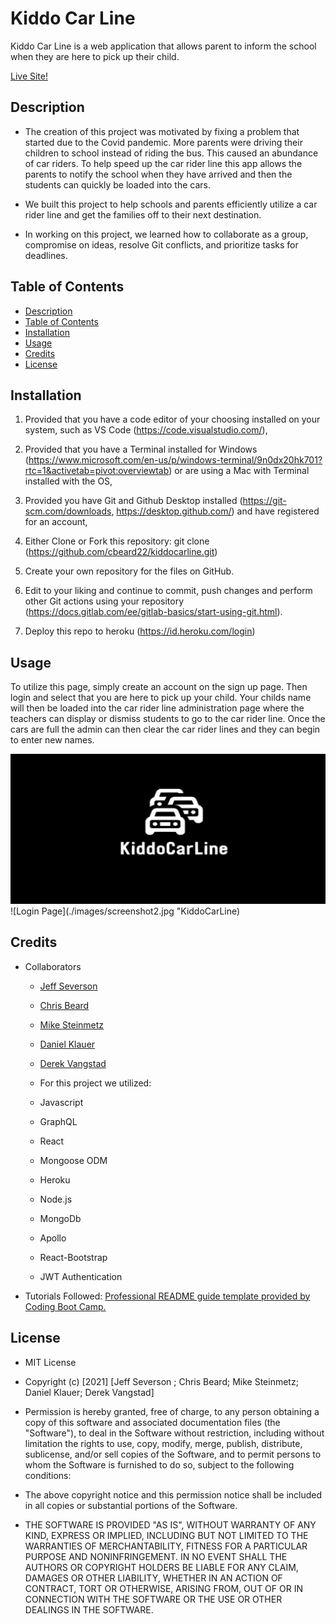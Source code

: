 # Kiddo Car Line

Kiddo Car Line is a web application that allows parent to inform the school when they are here to pick up their child. 

[Live Site!]()

## Description

- The creation of this project was motivated by fixing a problem that started due to the Covid pandemic. More parents were driving their children to school instead of riding the bus.  This caused an abundance of car riders. To help speed up the car rider line this app allows the parents to notify the school when they have arrived and then the students can quickly be loaded into the cars.

- We built this project to help schools and parents efficiently utilize a car rider line and get the families off to their next destination.

- In working on this project, we learned how to collaborate as a group, compromise on ideas, resolve Git conflicts, and prioritize tasks for deadlines.

## Table of Contents
  - [Description](#description)
  - [Table of Contents](#table-of-contents)
  - [Installation](#installation)
  - [Usage](#usage)
  - [Credits](#credits)
  - [License](#license)

## Installation

1. Provided that you have a code editor of your choosing installed on your system, such as VS Code (https://code.visualstudio.com/),

2. Provided that you have a Terminal installed for Windows (https://www.microsoft.com/en-us/p/windows-terminal/9n0dx20hk701?rtc=1&activetab=pivot:overviewtab) or are using a Mac with Terminal installed with the OS,

3. Provided you have Git and Github Desktop installed (https://git-scm.com/downloads, https://desktop.github.com/) and have registered for an account,

4. Either Clone or Fork this repository: git clone (https://github.com/cbeard22/kiddocarline.git)

5. Create your own repository for the files on GitHub.

6. Edit to your liking and continue to commit, push changes and perform other Git actions using your repository (https://docs.gitlab.com/ee/gitlab-basics/start-using-git.html).

7. Deploy this repo to heroku (https://id.heroku.com/login)

## Usage
To utilize this page, simply create an account on the sign up page. Then login and select that you are here to pick up your child. Your childs name will then be loaded into the car rider line administration page where the teachers can display or dismiss students to go to the car rider line. Once the cars are full the admin can then clear the car rider lines and they can begin to enter new names. 

![Home Screen](./images/screenshot1.jpg "KiddoCarLine")
![Login Page](./images/screenshot2.jpg "KiddoCarLine)

## Credits
- Collaborators
  - [Jeff Severson](https://github.com/jeffseverson2001)
  - [Chris Beard](https://github.com/cbeard22)
  - [Mike Steinmetz](https://github.com/mgsteinmetz)
  - [Daniel Klauer](https://github.com/danielkl12)
  - [Derek Vangstad](https://github.com/Dvangstad)

  - For this project we utilized:
  - Javascript
  - GraphQL
  - React
  - Mongoose ODM
  - Heroku
  - Node.js
  - MongoDb
  - Apollo
  - React-Bootstrap
  - JWT Authentication

- Tutorials Followed:
[Professional README guide template provided by Coding Boot Camp.](https://github.com/coding-boot-camp)

## License
- MIT License

- Copyright (c) [2021] [Jeff Severson ; Chris Beard; Mike Steinmetz; Daniel Klauer; Derek Vangstad]

- Permission is hereby granted, free of charge, to any person obtaining a copy
of this software and associated documentation files (the "Software"), to deal
in the Software without restriction, including without limitation the rights
to use, copy, modify, merge, publish, distribute, sublicense, and/or sell
copies of the Software, and to permit persons to whom the Software is
furnished to do so, subject to the following conditions:

- The above copyright notice and this permission notice shall be included in all
copies or substantial portions of the Software.

- THE SOFTWARE IS PROVIDED "AS IS", WITHOUT WARRANTY OF ANY KIND, EXPRESS OR
IMPLIED, INCLUDING BUT NOT LIMITED TO THE WARRANTIES OF MERCHANTABILITY,
FITNESS FOR A PARTICULAR PURPOSE AND NONINFRINGEMENT. IN NO EVENT SHALL THE
AUTHORS OR COPYRIGHT HOLDERS BE LIABLE FOR ANY CLAIM, DAMAGES OR OTHER
LIABILITY, WHETHER IN AN ACTION OF CONTRACT, TORT OR OTHERWISE, ARISING FROM,
OUT OF OR IN CONNECTION WITH THE SOFTWARE OR THE USE OR OTHER DEALINGS IN THE
SOFTWARE.
